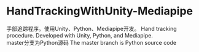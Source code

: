 # HandTrackingWithUnity-Mediapipe
手部追踪程序。使用Unity、Python、Mediapipe开发。 Hand tracking procedure. Developed with Unity, Python, and Mediapipe.
<br>
master分支为Python源码
The master branch is Python source code
